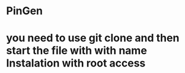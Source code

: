 # PinGen
#
# you need to use git clone and then start the file with with name Instalation with root access
#
#
#
#
#
#
